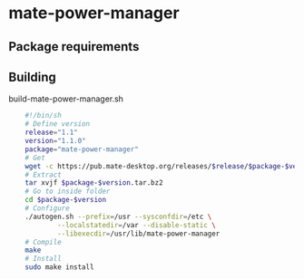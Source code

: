 # mate-power-manager

## Package requirements

## Building

build-mate-power-manager.sh

```bash
    #!/bin/sh
    # Define version
    release="1.1"
    version="1.1.0"
    package="mate-power-manager"
    # Get
    wget -c https://pub.mate-desktop.org/releases/$release/$package-$version.tar.bz2
    # Extract
    tar xvjf $package-$version.tar.bz2
    # Go to inside folder
    cd $package-$version
    # Configure
    ./autogen.sh --prefix=/usr --sysconfdir=/etc \
            --localstatedir=/var --disable-static \
            --libexecdir=/usr/lib/mate-power-manager
    # Compile
    make
    # Install
    sudo make install
```
